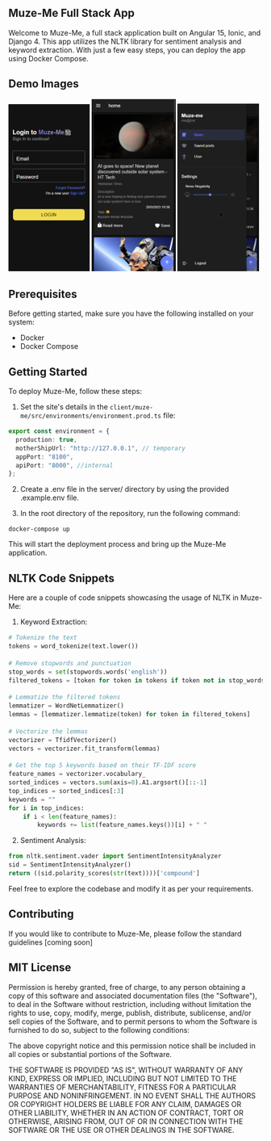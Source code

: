 ## Muze-Me Full Stack App

Welcome to Muze-Me, a full stack application built on Angular 15, Ionic, and Django 4. This app utilizes the NLTK library for sentiment analysis and keyword extraction. With just a few easy steps, you can deploy the app using Docker Compose.

## Demo Images

<p float="left">
  <img src="https://github.com/EdinGrech/muze-me/blob/master/demo-img/login.png" width="32%" />
  <img src="https://github.com/EdinGrech/muze-me/blob/master/demo-img/home.png" width="33%" />
  <img src="https://github.com/EdinGrech/muze-me/blob/master/demo-img/nav.png" width="32%" />
</p>

## Prerequisites

Before getting started, make sure you have the following installed on your system:

- Docker
- Docker Compose

## Getting Started

To deploy Muze-Me, follow these steps:

1. Set the site's details in the `client/muze-me/src/environments/environment.prod.ts` file:

```typescript
export const environment = {
  production: true,
  motherShipUrl: "http://127.0.0.1", // temporary
  appPort: "8100",
  apiPort: "8000", //internal
};
```

2. Create a .env file in the server/ directory by using the provided .example.env file.

3. In the root directory of the repository, run the following command:

```shell
docker-compose up
```

This will start the deployment process and bring up the Muze-Me application.

## NLTK Code Snippets

Here are a couple of code snippets showcasing the usage of NLTK in Muze-Me:

1. Keyword Extraction:

```python
# Tokenize the text
tokens = word_tokenize(text.lower())

# Remove stopwords and punctuation
stop_words = set(stopwords.words('english'))
filtered_tokens = [token for token in tokens if token not in stop_words and token not in string.punctuation]

# Lemmatize the filtered tokens
lemmatizer = WordNetLemmatizer()
lemmas = [lemmatizer.lemmatize(token) for token in filtered_tokens]

# Vectorize the lemmas
vectorizer = TfidfVectorizer()
vectors = vectorizer.fit_transform(lemmas)

# Get the top 5 keywords based on their TF-IDF score
feature_names = vectorizer.vocabulary_
sorted_indices = vectors.sum(axis=0).A1.argsort()[::-1]
top_indices = sorted_indices[:3]
keywords = ""
for i in top_indices:
    if i < len(feature_names):
        keywords += list(feature_names.keys())[i] + " "
```

2. Sentiment Analysis:

```python
from nltk.sentiment.vader import SentimentIntensityAnalyzer
sid = SentimentIntensityAnalyzer()
return ((sid.polarity_scores(str(text))))['compound']
```

Feel free to explore the codebase and modify it as per your requirements.

## Contributing

If you would like to contribute to Muze-Me, please follow the standard guidelines [coming soon]

## MIT License

Permission is hereby granted, free of charge, to any person obtaining a copy
of this software and associated documentation files (the "Software"), to deal
in the Software without restriction, including without limitation the rights
to use, copy, modify, merge, publish, distribute, sublicense, and/or sell
copies of the Software, and to permit persons to whom the Software is
furnished to do so, subject to the following conditions:

The above copyright notice and this permission notice shall be included in all
copies or substantial portions of the Software.

THE SOFTWARE IS PROVIDED "AS IS", WITHOUT WARRANTY OF ANY KIND, EXPRESS OR
IMPLIED, INCLUDING BUT NOT LIMITED TO THE WARRANTIES OF MERCHANTABILITY,
FITNESS FOR A PARTICULAR PURPOSE AND NONINFRINGEMENT. IN NO EVENT SHALL THE
AUTHORS OR COPYRIGHT HOLDERS BE LIABLE FOR ANY CLAIM, DAMAGES OR OTHER
LIABILITY, WHETHER IN AN ACTION OF CONTRACT, TORT OR OTHERWISE, ARISING FROM,
OUT OF OR IN CONNECTION WITH THE SOFTWARE OR THE USE OR OTHER DEALINGS IN THE
SOFTWARE.
